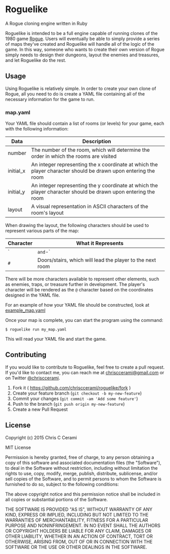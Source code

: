 # Roguelike

A Rogue cloning engine written in Ruby

Roguelike is intended to be a full engine capable of running clones of the 1980 game [Rogue](https://en.wikipedia.org/wiki/Rogue_(video_game)). Users will eventually be able to simply provide a series of maps they've created and Roguelike will handle all of the logic of the game. In this way, someone who wants to create their own version of Rogue simply needs to design their dungeons, layout the enemies and treasures, and let Roguelike do the rest.

## Usage

Using Roguelike is relatively simple. In order to create your own clone of Rogue, all you need to do is create a YAML file containing all of the necessary information for the game to run.

### map.yaml

Your YAML file should contain a list of rooms (or levels) for your game, each with the following information:

Data | Description
-----|-------------
number | The number of the room, which will determine the order in which the rooms are visited
initial_x | An integer representing the x coordinate at which the player character should be drawn upon entering the room
initial_y | An integer representing the y coordinate at which the player character should be drawn upon entering the room
layout | A visual representation in ASCII characters of the room's layout

When drawing the layout, the following characters should be used to represent various parts of the map:

Character | What it Represents
----------|-------------------
`|` and `-` | Walls, which the player cannot pass through
`#`       | Doors/stairs, which will lead the player to the next room

There will be more characters available to represent other elements, such as enemies, traps, or treasure further in development. The player's character will be rendered as the `@` character based on the coordinates designed in the YAML file.

For an example of how your YAML file should be constructed, look at [example_map.yaml](https://github.com/chrisccerami/roguelike/blob/master/map_example.yaml)

Once your map is complete, you can start the program using the command:

```shell
$ roguelike run my_map.yaml
```

This will read your YAML file and start the game.

## Contributing

If you would like to contribute to Roguelike, feel free to create a
pull request. If you'd like to contact me, you can reach me at
[chrisccerami@gmail.com](mailto:chrisccerami@gmail.com) or on
Twitter [@chrisccerami](https://twitter.com/chrisccerami).

1. Fork it ( https://github.com/chrisccerami/roguelike/fork )
2. Create your feature branch (`git checkout -b my-new-feature`)
3. Commit your changes (`git commit -am 'Add some feature'`)
4. Push to the branch (`git push origin my-new-feature`)
5. Create a new Pull Request

## License

Copyright (c) 2015 Chris C Cerami

MIT License

Permission is hereby granted, free of charge, to any person obtaining
a copy of this software and associated documentation files (the
"Software"), to deal in the Software without restriction, including
without limitation the rights to use, copy, modify, merge, publish,
distribute, sublicense, and/or sell copies of the Software, and to
permit persons to whom the Software is furnished to do so, subject to
the following conditions:

The above copyright notice and this permission notice shall be
included in all copies or substantial portions of the Software.

THE SOFTWARE IS PROVIDED "AS IS", WITHOUT WARRANTY OF ANY KIND,
EXPRESS OR IMPLIED, INCLUDING BUT NOT LIMITED TO THE WARRANTIES OF
MERCHANTABILITY, FITNESS FOR A PARTICULAR PURPOSE AND
NONINFRINGEMENT. IN NO EVENT SHALL THE AUTHORS OR COPYRIGHT HOLDERS BE
LIABLE FOR ANY CLAIM, DAMAGES OR OTHER LIABILITY, WHETHER IN AN ACTION
OF CONTRACT, TORT OR OTHERWISE, ARISING FROM, OUT OF OR IN CONNECTION
WITH THE SOFTWARE OR THE USE OR OTHER DEALINGS IN THE SOFTWARE.

